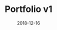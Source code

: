 ---
date: '2018-12-16'
title: 'Portfolio v1'
github: ''
external: ''
ios: ''
android: ''
tech:
  - HTML
  - CSS
  - JQuery
  - Ajax
  - PHP
company: ''
showInProjects: true
---